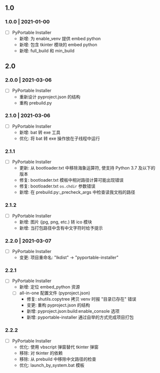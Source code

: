 ## 1.0

### 1.0.0 | 2021-01-00

* [ ] PyPortable Installer
    * 新增: 为 enable_venv 提供 embed python
    * 新增: 包含 tkinter 模块的 embed python
    * 新增: full_build 和 min_build

## 2.0

### 2.0.0 | 2021-03-06

* [ ] PyPortable Installer
    * 重新设计 pyproject.json 的结构
    * 重构 prebuild.py

### 2.1.0 | 2021-03-06

* [ ] PyPortable Installer
    * 新增: bat 转 exe 工具
    * 优化: 将 bat 转 exe 操作放在子线程中运行

### 2.1.1

* [ ] PyPortable Installer
    * 更新: 从 bootloader.txt 中移除海象运算符, 使支持 Python 3.7 及以下的版本
    * 修复: bootloader.txt 模板中相对路径计算可能出现错误
    * 修复: bootloader.txt `os.chdir` 参数错误
    * 新增: 在 prebuild.py:_precheck_args 中检查读我文档的路径

### 2.1.2

* [ ] PyPortable Installer
    * 新增: 图片 (jpg, png, etc.) 转 ico 模块
    * 新增: 当打包路径中含有中文字符时给予提示

### 2.2.0  | 2021-03-07

* [ ] PyPortable Installer
    * 变更: 项目重命名: "lkdist" -> "pyportable-installer"

### 2.2.1

* [ ] PyPortable Installer
    * 新增: 定位 embed_python 资源
    * [ ] all-in-one 配置文件 (pyproject.json)
        * 修复: shutils.copytree 拷贝 venv 时报 "目录已存在" 错误
        * 变更: 重构 pyproject.json 的结构
        * 新增: pyproject.json:build:enable_console 选项
        * 新增: pyportable-installer 通过自举的方式完成项目打包

### 2.2.2

* [ ] PyPortable Installer
    * 优化: 使用 vbscript 弹窗替代 tkinter 弹窗
    * 移除: 对 tkinter 的依赖
    * 移除: 从 prebuild 中移除中文路径的检查
    * 优化: launch_by_system.bat 模板










